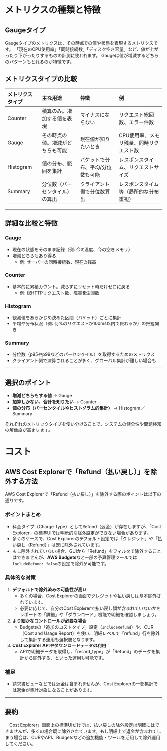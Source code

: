 
# メトリクスの種類と特徴

## Gaugeタイプ

Gaugeタイプのメトリクスは、その時点での値や状態を表現するメトリクスです。
「現在のCPU使用率」「同時接続数」「ディスク空き容量」など、値が上がったり下がったりするものの計測に使われます。
Gaugeは値が増減するどちらのパターンもとれるのが特徴です。

## メトリクスタイプの比較

| メトリクスタイプ | 主な用途 | 特徴 | 例 |
|:---|:---|:---|:---|
| Counter | 積算のみ。増加する値を表現 | マイナスにならない | リクエスト総回数、エラー件数 |
| Gauge | その時点の値。増減がどちらも可能 | 現在値が知りたいとき | CPU使用率、メモリ残量、同時リクエスト数 |
| Histogram | 値の分布、範囲を集計 | バケットで分布、平均/分位数も可能 | レスポンスタイム、リクエストサイズ |
| Summary | 分位数（パーセンタイル）の算出 | クライアント側で分位数算出 | レスポンスタイム等（局所的な分布重視） |

---

## 詳細な比較と特徴

### Gauge
- 現在の状態をそのまま記録（例: 今の温度、今の空きメモリ）
- 増減どちらもあり得る
	- 例: サーバーの同時接続数、現在の残高

### Counter
- 基本的に累積カウント。減らずにリセット時だけゼロに戻る
	- 例: 総HTTPリクエスト数、障害発生回数

### Histogram
- 観測値をあらかじめ決めた区間（バケット）ごとに集計
- 平均や分布状況（例: 何%のリクエストが100ms以内で終わるか）の把握向き

### Summary
- 分位数（p95やp99などのパーセンタイル）を取得するためのメトリクス
- クライアント側で演算されることが多く、グローバル集計が難しい場合も

---

## 選択のポイント
- **増減どちらもする値** → Gauge
- **加算しかない、合計を知りたい** → Counter
- **値の分布（パーセンタイルやヒストグラム的集計）** → Histogram／Summary

それぞれのメトリックタイプを使い分けることで、システムの健全性や問題検知の解像度が高まります。

# コスト

## AWS Cost Explorerで「Refund（払い戻し）」を除外する方法

AWS Cost Explorerで「Refund（払い戻し）」を除外する際のポイントは以下の通りです。

### ポイントまとめ
- 料金タイプ（Charge Type）としてRefund（返金）が存在しますが、「Cost Explorer」の標準UIでは明示的な除外設定ができない場合があります。
- 多くのケースで、Cost Explorerのデフォルト設定では「クレジット」や「払い戻し（Refund）」は既に除外されています。
- もし除外されていない場合、GUIから「Refund」をフィルタで除外することはできませんが、**AWS Budgets**など一部の予算管理ツールでは`IncludeRefund: false`の設定で除外が可能です。

### 具体的な対策
1. **デフォルトで除外済みの可能性が高い**
	- 多くの場合、Cost Explorerの画面でクレジットや払い戻しは基本除外されています。
	- 必要に応じて、自分のCost Explorerで払い戻し額が含まれていないかをレポートの「詳細」や「ダウンロード」機能で明細を確認しましょう。
2. **より細かなコントロールが必要な場合**
	- Budgetsの「追加のコストタイプ」設定（`IncludeRefund`）や、CUR（Cost and Usage Report）を使い、明細レベルで「refund」行を除外して集計する運用も選択肢となります。
3. **Cost Explorer APIやダウンロードデータの利用**
	- APIで明細データを取得し、「record_type」が「Refund」のデータを集計から除外する、といった運用も可能です。

### 補足
- 請求書ビューなどでは返金は含まれませんが、Cost Explorerの一部集計では返金が集計対象になることがあります。

---

## 要約
「Cost Explorer」画面上の標準UIだけでは、払い戻しの除外設定は明確にはできませんが、多くの場合既に除外されています。もし明細上で返金が含まれてしまう場合は、CURやAPI、Budgetsなどの追加機能・ツールを活用して除外運用してください。

